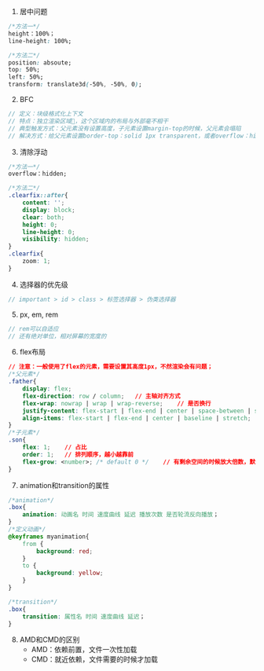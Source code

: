 1. 居中问题
```css
/*方法一*/
height：100%；
line-height: 100%;

/*方法二*/
position: absoute;
top: 50%;
left: 50%;
transform: translate3d(-50%, -50%, 0);
```

2. BFC
```js
// 定义：块级格式化上下文
// 特点：独立渲染区域，这个区域内的布局与外部毫不相干
// 典型触发方式：父元素没有设置高度，子元素设置margin-top的时候，父元素会塌陷
// 解决方式：给父元素设置border-top：solid 1px transparent，或者overflow：hidden；
```

3. 清除浮动
```css
/*方法一*/
overflow：hidden;

/*方法二*/
.clearfix::after{
    content: '';
    display: block;
    clear: both;
    height: 0;
    line-height: 0;
    visibility: hidden;
}
.clearfix{
    zoom: 1;
}
```

4. 选择器的优先级
```js
// important > id > class > 标签选择器 > 伪类选择器
```

5. px, em, rem
```js
// rem可以自适应
// 还有绝对单位，相对屏幕的宽度的
```

6. flex布局
```css
// 注意：一般使用了flex的元素，需要设置其高度1px，不然渲染会有问题；
/*父元素*/
.father{
    display: flex;
    flex-direction: row / column;   // 主轴对齐方式
    flex-wrap: nowrap | wrap | wrap-reverse;    // 是否换行
    justify-content: flex-start | flex-end | center | space-between | space-around;     // 在主轴上的对其方式
    align-items: flex-start | flex-end | center | baseline | stretch;   // 在侧轴上的对其方式
}
/*子元素*/
.son{
    flex: 1;    // 占比
    order: 1;   // 排列顺序，越小越靠前
    flex-grow: <number>; /* default 0 */    // 有剩余空间的时候放大倍数，默认不放大
}
```

7. animation和transition的属性
```css
/*animation*/
.box{
    animation: 动画名 时间 速度曲线 延迟 播放次数 是否轮流反向播放；
}
/*定义动画*/
@keyframes myanimation{
    from {
        background: red;
    }
    to {
        background: yellow;
    }
}

/*transition*/
.box{
    transition: 属性名 时间 速度曲线 延迟；
}

```

8. AMD和CMD的区别
    - AMD：依赖前置，文件一次性加载
    - CMD：就近依赖，文件需要的时候才加载